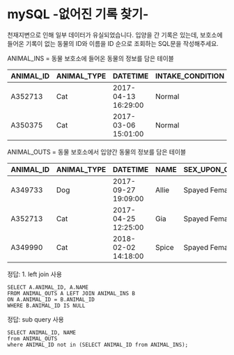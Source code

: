 # mySQL -없어진 기록 찾기-

천재지변으로 인해 일부 데이터가 유실되었습니다. 입양을 간 기록은 있는데, 보호소에 들어온 기록이 없는 동물의 ID와 이름을 ID 순으로 조회하는 SQL문을 작성해주세요.



 ANIMAL_INS = 동물 보호소에 들어온 동물의 정보를 담은 테이블

| ANIMAL_ID | ANIMAL_TYPE | DATETIME            | INTAKE_CONDITION | NAME | SEX_UPON_INTAKE |
| --------- | ----------- | ------------------- | ---------------- | ---- | --------------- |
| A352713   | Cat         | 2017-04-13 16:29:00 | Normal           | Gia  | Spayed Female   |
| A350375   | Cat         | 2017-03-06 15:01:00 | Normal           | Meo  | Neutered Male   |

ANIMAL_OUTS = 동물 보호소에서 입양간 동물의 정보를 담은 테이블

| ANIMAL_ID | ANIMAL_TYPE | DATETIME            | NAME  | SEX_UPON_OUTCOME |
| --------- | ----------- | ------------------- | ----- | ---------------- |
| A349733   | Dog         | 2017-09-27 19:09:00 | Allie | Spayed Female    |
| A352713   | Cat         | 2017-04-25 12:25:00 | Gia   | Spayed Female    |
| A349990   | Cat         | 2018-02-02 14:18:00 | Spice | Spayed Female    |





정답:  1. left join 사용

~~~ mysql
SELECT A.ANIMAL_ID, A.NAME
FROM ANIMAL_OUTS A LEFT JOIN ANIMAL_INS B
ON A.ANIMAL_ID = B.ANIMAL_ID
WHERE B.ANIMAL_ID IS NULL
~~~



정답:  sub query 사용

~~~ mysql
SELECT ANIMAL_ID, NAME
from ANIMAL_OUTS
where ANIMAL_ID not in (SELECT ANIMAL_ID from ANIMAL_INS);
~~~

